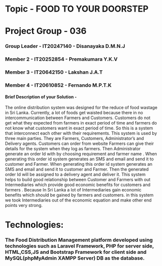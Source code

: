 # Topic - FOOD TO YOUR DOORSTEP

# Project Group - 036
### Group Leader - IT20247140 - Disanayaka D.M.N.J
### Member 2 -  IT20252854 - Premakumara Y.K.V
### Member 3 - IT20642150 - Lakshan J.A.T
### Member 4 - IT20610852 - Fernando M.P.T.K

#### Brief Description of your Solution - 

The online  distribution system was designed for the reduce of food wastage in Sri Lanka. Currently, a lot of foods get waisted because there in no intercommunication between Farmers and Customers. Customers do not get what they expected from farmers in exact period of time and farmers do not know what customers want in exact period of time. So this is a system that interconnect each other with their requirements. This system is used by three main parties. They are Farmers, Customers, Administrator’s and Delivery agents. Customers can order from website Farmers can give their details for the system when they log as farmers. Then Administrator generate an order Id with by choosing requirement and farmer name . When generating this order id system generates an SMS and email and send it to customer and Farmer. When generating this order id system generates an SMS and email and send it to customer and Farmer.
Then the generated order Id will be assigned to a delivery agent and deliver it. This system helps to build good relationship between Customer and Farmers with out Intermediaries which provide good economic benefits for customers and farmers . Because In Sri Lanka a lot of Intermediaries gain economic benefits which should be gained by farmers and customers. in this system we took Intermediaries out of the economic equation and make other end points very strong.

# Technologies:
### The Food Distribution Management platform developed using technologies such as Laravel Framework, PHP for server side, HTML,CSS,JS and Bootstrap Framework for client side and MySQL(phpMyAdmin XAMPP Server) DB as the database.
